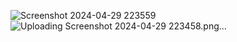 ![Screenshot 2024-04-29 223559](https://github.com/MINAMOREED/-Sales-Exploration/assets/94475420/74b30e85-27cf-4d79-84a0-2c2500e7bcf0)
![Uploading Screenshot 2024-04-29 223458.png…]()
